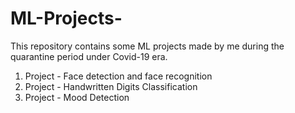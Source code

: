 # ML-Projects-
This repository contains some ML projects made by me during the quarantine period under Covid-19 era.
1.  Project - Face detection and face recognition
2.  Project - Handwritten Digits Classification
3.  Project - Mood Detection

